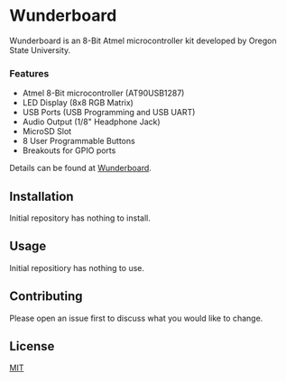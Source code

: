 # Wunderboard

Wunderboard is an 8-Bit Atmel microcontroller kit developed by Oregon State University.

### Features
+ Atmel 8-Bit microcontroller (AT90USB1287)
+ LED Display (8x8 RGB Matrix)
+ USB Ports (USB Programming and USB UART)
+ Audio Output (1/8" Headphone Jack)
+ MicroSD Slot
+ 8 User Programmable Buttons
+ Breakouts for GPIO ports

Details can be found at [Wunderboard](https://eecs.oregonstate.edu/tekbots/modules/wunder.2).

## Installation

Initial repository has nothing to install.

## Usage

Initial repositiory has nothing to use.

## Contributing

Please open an issue first to discuss what you would like to change.

## License
[MIT](https://choosealicense.com/licenses/mit/)
